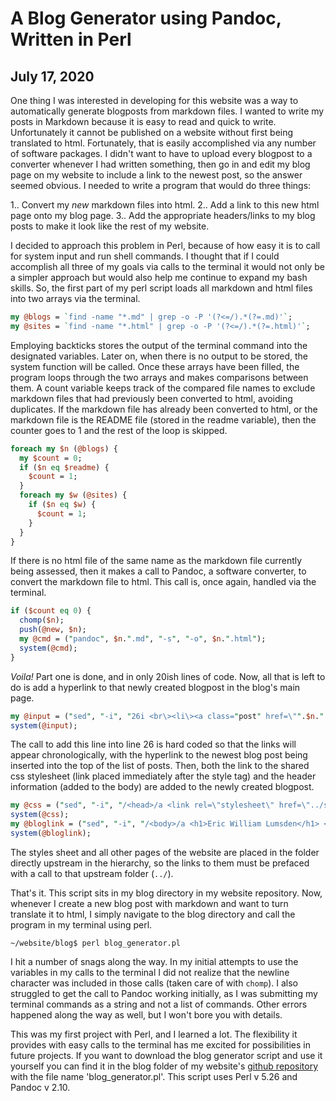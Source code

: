 # A Blog Generator using Pandoc, Written in Perl
## July 17, 2020

One thing I was interested in developing for this website was a way to automatically generate blogposts from markdown files. I wanted to write my posts in Markdown because it is easy to read and quick to write. Unfortunately it cannot be published on a website without first being translated to html. Fortunately, that is easily accomplished via any number of software packages. I didn't want to have to upload every blogpost to a converter whenever I had written something, then go in and edit my blog page on my website to include a link to the newest post, so the answer seemed obvious. I needed to write a program that would do three things:

  1.. Convert my *new* markdown files into html.
  2.. Add a link to this new html page onto my blog page.
  3.. Add the appropriate headers/links to my blog posts to make it look like the rest of my website.

I decided to approach this problem in Perl, because of how easy it is to call for system input and run shell commands. I thought that if I could accomplish all three of my goals via calls to the terminal it would not only be a simpler approach but would also help me continue to expand my bash skills. So, the first part of my perl script loads all markdown and html files into two arrays via the terminal.

```Perl
my @blogs = `find -name "*.md" | grep -o -P '(?<=/).*(?=.md)'`;
my @sites = `find -name "*.html" | grep -o -P '(?<=/).*(?=.html)'`;
```

Employing backticks stores the output of the terminal command into the designated variables. Later on, when there is no output to be stored, the system function will be called. Once these arrays have been filled, the program loops through the two arrays and makes comparisons between them. A count variable keeps track of the compared file names to exclude markdown files that had previously been converted to html, avoiding duplicates. If the markdown file has already been converted to html, or the markdown file is the README file (stored in the readme variable), then the counter goes to 1 and the rest of the loop is skipped.

```Perl
foreach my $n (@blogs) {
  my $count = 0;
  if ($n eq $readme) {
    $count = 1;
  }
  foreach my $w (@sites) {
    if ($n eq $w) {
      $count = 1;
    }
  }
}
```

If there is no html file of the same name as the markdown file currently being assessed, then it makes a call to Pandoc, a software converter, to convert the markdown file to html. This call is, once again, handled via the terminal.

```Perl
if ($count eq 0) {
  chomp($n);
  push(@new, $n);
  my @cmd = ("pandoc", $n.".md", "-s", "-o", $n.".html");
  system(@cmd);
}
```
*Voila!* Part one is done, and in only 20ish lines of code. Now, all that is left to do is add a hyperlink to that newly created blogpost in the blog's main page.

```Perl
my @input = ("sed", "-i", "26i <br\><li\><a class="post" href=\"".$n.".html\"\>".$n."</a></li\><br\>", "blog.html");
system(@input);
```

The call to add this line into line 26 is hard coded so that the links will appear chronologically, with the hyperlink to the newest blog post being inserted into the top of the list of posts. Then, both the link to the shared css stylesheet (link placed immediately after the style tag) and the header information (added to the body) are added to the newly created blogpost.

```Perl
my @css = ("sed", "-i", "/<head>/a <link rel=\"stylesheet\" href=\"../styles.css\"\>", $n.".html");
system(@css);
my @bloglink = ("sed", "-i", "/<body>/a <h1>Eric William Lumsden</h1> <ul> <li><a href=\"../index.html\"\>home</a></li> <li><a href=\"../about.html\"\>about</a></li> <li><a href=\"../publications.html\"\>publications</a></li> <li><a href=\"blog.html\"\>blog</a></li> <li><a href=\"../contact.html\"\>contact</a></li></ul><br><br><br>", $n.".html");
system(@bloglink);
```

The styles sheet and all other pages of the website are placed in the folder directly upstream in the hierarchy, so the links to them must be prefaced with a call to that upstream folder (`../`).

That's it. This script sits in my blog directory in my website repository. Now, whenever I create a new blog post with markdown and want to turn translate it to html, I simply navigate to the blog directory and call the program in my terminal using perl.

```console
~/website/blog$ perl blog_generator.pl
```

I hit a number of snags along the way. In my initial attempts to use the variables in my calls to the terminal I did not realize that the newline character was included in those calls (taken care of with `chomp`). I also struggled to get the call to Pandoc working initially, as I was submitting my terminal commands as a string and not a list of commands. Other errors happened along the way as well, but I won't bore you with details.

This was my first project with Perl, and I learned a lot. The flexibility it provides with easy calls to the terminal has me excited for possibilities in future projects. If you want to download the blog generator script and use it yourself you can find it in the blog folder of my website's [github repository](https://github.com/ericlumsden/ericlumsden.github.io) with the file name 'blog_generator.pl'. This script uses Perl v 5.26 and Pandoc v 2.10.
